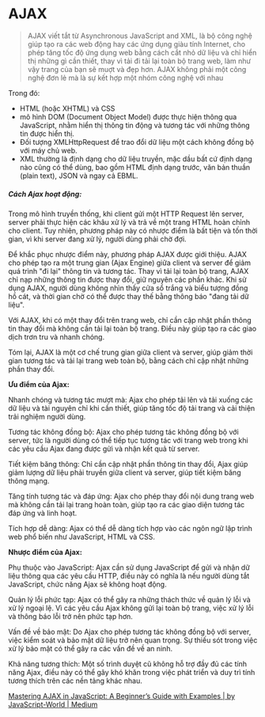 # AJAX

> AJAX viết tắt từ Asynchronous JavaScript and XML, là bộ công nghệ giúp tạo ra các web động hay các ứng dụng giàu tính Internet, cho phép tăng tốc độ ứng dụng web bằng cách cắt nhỏ dữ liệu và chỉ hiển thị những gì cần thiết, thay vì tải đi tải lại toàn bộ trang web, làm như vậy trang của bạn sẽ muợt và đẹp hơn. AJAX không phải một công nghệ đơn lẻ mà là sự kết hợp một nhóm công nghệ với nhau

Trong đó:

- HTML (hoặc XHTML) và CSS
- mô hình DOM (Document Object Model) được thực hiện thông qua JavaScript, nhằm hiển thị thông tin động và tương tác với những thông tin được hiển thị.
- Đối tượng XMLHttpRequest để trao đổi dữ liệu một cách không đồng bộ với máy chủ web. 
- XML thường là định dạng cho dữ liệu truyền, mặc dầu bất cứ định dạng nào cũng có thể dùng, bao gồm HTML định dạng trước, văn bản thuần (plain text), JSON và ngay cả EBML.

##### Cách Ajax hoạt động:

Trong mô hình truyền thống, khi client gửi một HTTP Request lên server, server phải thực hiện các khâu xử lý và trả về một trang HTML hoàn chỉnh cho client. Tuy nhiên, phương pháp này có nhược điểm là bất tiện và tốn thời gian, vì khi server đang xử lý, người dùng phải chờ đợi.

Để khắc phục nhược điểm này, phương pháp AJAX được giới thiệu. AJAX cho phép tạo ra một trung gian (Ajax Engine) giữa client và server để giảm quá trình "đi lại" thông tin và tương tác. Thay vì tải lại toàn bộ trang, AJAX chỉ nạp những thông tin được thay đổi, giữ nguyên các phần khác. Khi sử dụng AJAX, người dùng không nhìn thấy cửa sổ trắng và biểu tượng đồng hồ cát, và thời gian chờ có thể được thay thế bằng thông báo "đang tải dữ liệu".

Với AJAX, khi có một thay đổi trên trang web, chỉ cần cập nhật phần thông tin thay đổi mà không cần tải lại toàn bộ trang. Điều này giúp tạo ra các giao dịch trơn tru và nhanh chóng.

Tóm lại, AJAX là một cơ chế trung gian giữa client và server, giúp giảm thời gian tương tác và tải lại trang web toàn bộ, bằng cách chỉ cập nhật những phần thay đổi.

**Ưu điểm của Ajax:**

Nhanh chóng và tương tác mượt mà: Ajax cho phép tải lên và tải xuống các dữ liệu và tài nguyên chỉ khi cần thiết, giúp tăng tốc độ tải trang và cải thiện trải nghiệm người dùng.

Tương tác không đồng bộ: Ajax cho phép tương tác không đồng bộ với server, tức là người dùng có thể tiếp tục tương tác với trang web trong khi các yêu cầu Ajax đang được gửi và nhận kết quả từ server.

Tiết kiệm băng thông: Chỉ cần cập nhật phần thông tin thay đổi, Ajax giúp giảm lượng dữ liệu phải truyền giữa client và server, giúp tiết kiệm băng thông mạng.

Tăng tính tương tác và đáp ứng: Ajax cho phép thay đổi nội dung trang web mà không cần tải lại trang hoàn toàn, giúp tạo ra các giao diện tương tác đáp ứng và linh hoạt.

Tích hợp dễ dàng: Ajax có thể dễ dàng tích hợp vào các ngôn ngữ lập trình web phổ biến như JavaScript, HTML và CSS.

**Nhược điểm của Ajax:**

Phụ thuộc vào JavaScript: Ajax cần sử dụng JavaScript để gửi và nhận dữ liệu thông qua các yêu cầu HTTP, điều này có nghĩa là nếu người dùng tắt JavaScript, chức năng Ajax sẽ không hoạt động.

Quản lý lỗi phức tạp: Ajax có thể gây ra những thách thức về quản lý lỗi và xử lý ngoại lệ. Vì các yêu cầu Ajax không gửi lại toàn bộ trang, việc xử lý lỗi và thông báo lỗi trở nên phức tạp hơn.

Vấn đề về bảo mật: Do Ajax cho phép tương tác không đồng bộ với server, việc kiểm soát và bảo mật dữ liệu trở nên quan trọng. Sự thiếu sót trong việc xử lý bảo mật có thể gây ra các vấn đề về an ninh.

Khả năng tương thích: Một số trình duyệt cũ không hỗ trợ đầy đủ các tính năng Ajax, điều này có thể gây khó khăn trong việc phát triển và duy trì tính tương thích trên các nền tảng khác nhau.

[Mastering AJAX in JavaScript: A Beginner’s Guide with Examples | by JavaScript-World | Medium](https://medium.com/@JavaScript-World/mastering-ajax-in-javascript-a-beginners-guide-with-examples-6111aa53e690)